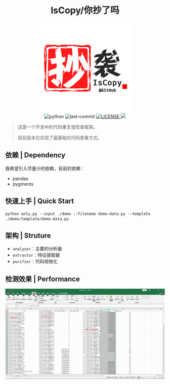 <h1 align="center"> IsCopy/你抄了吗 </h1>
<p align="center">
	<img src=".github/pic/logo.png" alt="logo"/><br/>
    <img src="https://img.shields.io/badge/python-3.6-blue.svg" alt="python"/>
    <img src="https://img.shields.io/github/last-commit/WhiteRobe/iscopy.svg" alt="last-commit"/>
    <a href="https://github.com/WhiteRobe/iscopy/blob/master/LICENSE">
    	<img src="https://img.shields.io/github/license/mashape/apistatus.svg?maxAge=2592000" alt="LICENSE"/>
    </a>
    <img src='https://bettercodehub.com/edge/badge/WhiteRobe/iscopy?branch=master'>
</p>

> 这是一个开发中的代码重复度检查框架。
>
> 目前版本仅实现了最基础的代码查重方式。

## 依赖 | Dependency

我希望引入尽量少的依赖，目前的依赖：

- pandas
- pygments

## 快速上手 | Quick Start

```shell
python anly.py --input ./demo --filename demo-data.py --template ./demo/template/demo-data.py
```

## 架构 | Struture

- `analyser`：主要的分析器
- `extractor`：特征提取器
- `purifier`：代码规格化

## 检测效果 | Performance

<p align="center">
    <img src=".github/pic/summary.png" alt="summary.png"/>
</p>

